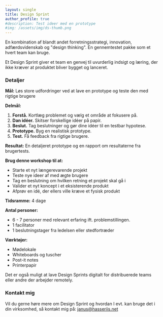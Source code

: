 ```yaml
---
layout: single
title: Design Sprint
author_profile: true
#description: Test ideer med en prototype
#img: /assets/img/ds-thumb.png
---
```


En kombination af blandt andet forretningsstrategi, innovation, adfærdsvidenskab og "design thinking". En gennemtestet pakke som et hvert team kan bruge.

Et Design Sprint giver et team en genvej til uvurderlig indsigt og læring, der ikke kræver at produktet bliver bygget og lanceret.

<!-- <div  class="img_row">
<img  class="col one left"  src="{{ site.baseurl }}/assets/img/ds-bp-2.jpg"  alt="Post-it notes on a table"/>
<img  class="col one left"  src="{{ site.baseurl }}/assets/img/ds-bp-4.jpg"  alt="A room with white boards"  />
<img  class="col one left"  src="{{ site.baseurl }}/assets/img/ds-bp-3.jpg"  alt="Putting post-it notes on the window"  />
</div>
<div class="col three caption">
    Billeder fra Design Sprint med CREY Games
</div> -->

### Detaljer

**Mål:** Løs store udfordringer ved at lave en prototype og teste den med rigtige brugere

**Delmål:**

1.  **Forstå.** Kortlæg problemet og vælg et område at fokusere på.
2.  **Dan idéer.** Skitser forskellige idéer på papir.
3.  **Beslut.** Tag beslutninger og gør dine idéer til en testbar hypotese.
4.  **Prototype.** Byg en realistisk prototype.
5.  **Test.** Få feedback fra rigtige brugere.

**Resultat:** En detaljeret prototype og en rapport om resultaterne fra brugertests.

**Brug denne workshop til at:**

- Starte et nyt længerevarende projekt
- Teste nye ideer af med ægte brugere
- Tag en beslutning om hvilken retning et projekt skal gå i
- Valider et nyt koncept i et eksisterende produkt
- Afprøv en idé, der ellers ville kræve et fysisk produkt

**Tidsramme:** 4 dage

**Antal personer:**

- 6 - 7 personer med relevant erfaring ift. problemstillingen.
- 1 facilitator
- 1 beslutningstager fra ledelsen eller stedfortræder

**Værktøjer:**

- Mødelokale
- Whiteboards og tuscher
- Post-it notes
- Printerpapir

Det er også muligt at lave Design Sprints digitalt for distribuerede teams eller andre der arbejder remotely.

### Kontakt mig

Vil du gerne høre mere om Design Sprint og hvordan I evt. kan bruge det i din virksomhed, så kontakt mig på: <a  href="mailto:janus@hasseriis.net">janus@hasseriis.net</a>
